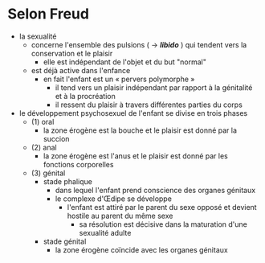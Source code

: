 # Selon Freud
- la sexualité
  - concerne l'ensemble des pulsions (  → ***libido*** ) qui tendent vers la conservation et le plaisir
    - elle est indépendant de l'objet et du but "normal"
  - est déjà active dans l'enfance
    - en fait l'enfant est un « pervers polymorphe »
      - il tend vers un plaisir indépendant par rapport à la génitalité et à la procréation
      - il ressent du plaisir à travers différentes parties du corps
- le développement psychosexuel de l'enfant se divise en trois phases
  - (1) oral
    - la zone érogène est la bouche et le plaisir est donné par la succion 
  - (2) anal
    - la zone érogène est l'anus et le plaisir est donné par les fonctions corporelles
  - (3) génital
    - stade phalique
      - dans lequel l'enfant prend conscience des organes génitaux
      - le complexe d'Œdipe se développe
        - l'enfant est attiré par le parent du sexe opposé et devient hostile au parent du même sexe
          - sa résolution est décisive dans la maturation d'une sexualité adulte
    - stade génital
      - la zone érogène coïncide avec les organes génitaux    
